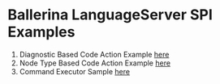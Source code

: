 # Ballerina LanguageServer SPI Examples
1. Diagnostic Based Code Action Example [here](https://github.com/rasika/langserver-spi-example/blob/master/codeaction/src/main/java/org/example/codeaction/CustomDiagBasedCodeAction.java)
2. Node Type Based Code Action Example [here](https://github.com/rasika/langserver-spi-example/blob/master/codeaction/src/main/java/org/example/codeaction/CustomNodeBasedCodeAction.java)
3. Command Executor Sample [here](https://github.com/rasika/langserver-spi-example/blob/master/command/src/main/java/org/example/command/CustomCommandExecutor.java)
